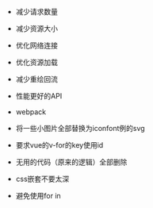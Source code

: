 * 减少请求数量
* 减少资源大小
* 优化网络连接
* 优化资源加载
* 减少重绘回流
* 性能更好的API
* webpack

* 将一些小图片全部替换为iconfont例的svg
* 要求vue的v-for的key使用id
* 无用的代码（原来的逻辑）全部删除
* css嵌套不要太深
* 避免使用for in
